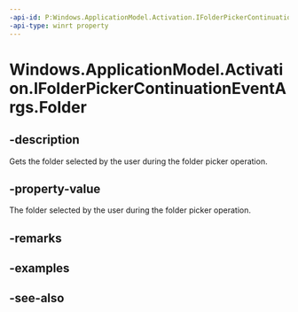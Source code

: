 ```yaml
---
-api-id: P:Windows.ApplicationModel.Activation.IFolderPickerContinuationEventArgs.Folder
-api-type: winrt property
---
```


<!-- Property syntax
public Windows.Storage.StorageFolder Folder { get; }
-->

# Windows.ApplicationModel.Activation.IFolderPickerContinuationEventArgs.Folder

## -description
Gets the folder selected by the user during the folder picker operation.

## -property-value
The folder selected by the user during the folder picker operation.

## -remarks

## -examples

## -see-also
